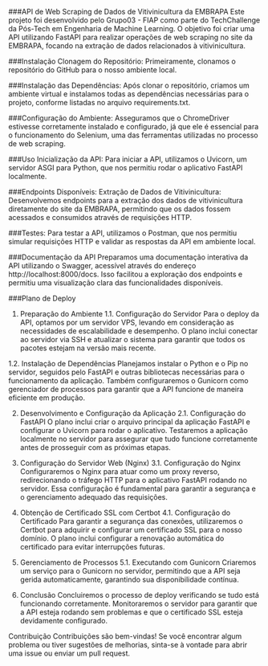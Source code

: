 ###API de Web Scraping de Dados de Vitivinicultura da EMBRAPA
Este projeto foi desenvolvido pelo Grupo03 - FIAP como parte do TechChallenge da Pós-Tech em Engenharia de Machine Learning. O objetivo foi criar uma API utilizando FastAPI para realizar operações de web scraping no site da EMBRAPA, focando na extração de dados relacionados à vitivinicultura.

###Instalação
Clonagem do Repositório:
Primeiramente, clonamos o repositório do GitHub para o nosso ambiente local.

###Instalação das Dependências:
Após clonar o repositório, criamos um ambiente virtual e instalamos todas as dependências necessárias para o projeto, conforme listadas no arquivo requirements.txt.

###Configuração do Ambiente:
Asseguramos que o ChromeDriver estivesse corretamente instalado e configurado, já que ele é essencial para o funcionamento do Selenium, uma das ferramentas utilizadas no processo de web scraping.

###Uso
Inicialização da API:
Para iniciar a API, utilizamos o Uvicorn, um servidor ASGI para Python, que nos permitiu rodar o aplicativo FastAPI localmente.

###Endpoints Disponíveis:
Extração de Dados de Vitivinicultura:
Desenvolvemos endpoints para a extração dos dados de vitivinicultura diretamente do site da EMBRAPA, permitindo que os dados fossem acessados e consumidos através de requisições HTTP.

###Testes:
Para testar a API, utilizamos o Postman, que nos permitiu simular requisições HTTP e validar as respostas da API em ambiente local.

###Documentação da API
Preparamos uma documentação interativa da API utilizando o Swagger, acessível através do endereço http://localhost:8000/docs. Isso facilitou a exploração dos endpoints e permitiu uma visualização clara das funcionalidades disponíveis.

###Plano de Deploy
1. Preparação do Ambiente
1.1. Configuração do Servidor
Para o deploy da API, optamos por um servidor VPS, levando em consideração as necessidades de escalabilidade e desempenho. O plano inclui conectar ao servidor via SSH e atualizar o sistema para garantir que todos os pacotes estejam na versão mais recente.

1.2. Instalação de Dependências
Planejamos instalar o Python e o Pip no servidor, seguidos pelo FastAPI e outras bibliotecas necessárias para o funcionamento da aplicação. Também configuraremos o Gunicorn como gerenciador de processos para garantir que a API funcione de maneira eficiente em produção.

2. Desenvolvimento e Configuração da Aplicação
2.1. Configuração do FastAPI
O plano inclui criar o arquivo principal da aplicação FastAPI e configurar o Uvicorn para rodar o aplicativo. Testaremos a aplicação localmente no servidor para assegurar que tudo funcione corretamente antes de prosseguir com as próximas etapas.

3. Configuração do Servidor Web (Nginx)
3.1. Configuração do Nginx
Configuraremos o Nginx para atuar como um proxy reverso, redirecionando o tráfego HTTP para o aplicativo FastAPI rodando no servidor. Essa configuração é fundamental para garantir a segurança e o gerenciamento adequado das requisições.

4. Obtenção de Certificado SSL com Certbot
4.1. Configuração do Certificado
Para garantir a segurança das conexões, utilizaremos o Certbot para adquirir e configurar um certificado SSL para o nosso domínio. O plano inclui configurar a renovação automática do certificado para evitar interrupções futuras.

5. Gerenciamento de Processos
5.1. Executando com Gunicorn
Criaremos um serviço para o Gunicorn no servidor, permitindo que a API seja gerida automaticamente, garantindo sua disponibilidade contínua.

6. Conclusão
Concluiremos o processo de deploy verificando se tudo está funcionando corretamente. Monitoraremos o servidor para garantir que a API esteja rodando sem problemas e que o certificado SSL esteja devidamente configurado.

Contribuição
Contribuições são bem-vindas! Se você encontrar algum problema ou tiver sugestões de melhorias, sinta-se à vontade para abrir uma issue ou enviar um pull request.
